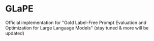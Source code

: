 # GLaPE
Official implementation for "Gold Label-Free Prompt Evaluation and Optimization for Large Language Models" (stay tuned &amp; more will be updated)
